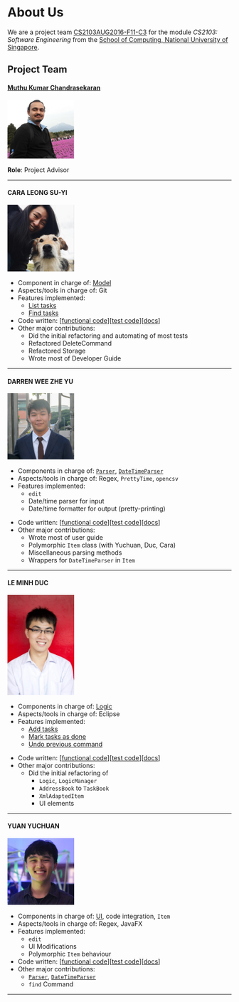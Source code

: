 ﻿# About Us

We are a project team [CS2103AUG2016-F11-C3](https://github.com/CS2103AUG2016-F11-C3) for the module *CS2103: Software Engineering* from the [School of Computing, National University of Singapore](http://www.comp.nus.edu.sg).

<!-- Template

* Components in charge of: [Storage](https://github.com/se-edu/addressbook-level4/blob/master/docs/DeveloperGuide.md#storage-component)
* Aspects/tools in charge of: Testing, Git
* Features implemented:
   * [List persons](https://github.com/se-edu/addressbook-level4/blob/master/docs/UserGuide.md#listing-all-persons--list)
   * [Delete person](https://github.com/se-edu/addressbook-level4/blob/master/docs/UserGuide.md#deleting-a-person--delete)
* Code written: [[functional code](A123456.md)][[test code](A123456.md)][[docs](A123456.md)]
* Other major contributions:
  * Did the initial refactoring from AddressBook to ToDoList [[#133](https://github.com/se-edu/addressbook-level4/pull/152) ]
  * Set up Travis and Coveralls 

-->

## Project Team

#### [Muthu Kumar Chandrasekaran](http://wing.comp.nus.edu.sg/~cmkumar)
<img src="images/Muthu.jpg" width="150"><br>

**Role**: Project Advisor

-----

#### CARA LEONG SU-YI
<img src="images/Cara.jpg" width="150"><br>

- Component in charge of: [Model](https://github.com/CS2103AUG2016-F11-C3/main/blob/master/src/main/java/seedu/address/model/ModelManager.java)
- Aspects/tools in charge of: Git
- Features implemented:
	- [List tasks](#11)
	- [Find tasks](#9)
- Code written: [[functional code](../collated/main/A0131560U.md)][[test code](../collated/test/A0131560U.md)][[docs](../collated/docs/A0131560U.md)]
- Other major contributions:
	- Did the initial refactoring and automating of most tests
	- Refactored DeleteCommand
	- Refactored Storage
	- Wrote most of Developer Guide

-----

#### DARREN WEE ZHE YU
<img src="images/Darren.jpg" width="150"><br>
* Components in charge of: [`Parser`](https://github.com/CS2103AUG2016-F11-C3/main/blob/master/src/main/java/seedu/address/logic/parser/Parser.java), [`DateTimeParser`](https://github.com/CS2103AUG2016-F11-C3/main/blob/master/src/main/java/seedu/address/logic/parser/DateTimeParser.java)
* Aspects/tools in charge of: Regex, `PrettyTime`, `opencsv`
* Features implemented:
   * `edit`
   * Date/time parser for input
   * Date/time formatter for output (pretty-printing)
- Code written: [[functional code](../collated/main/A0147609X.md)][[test code](../collated/test/A0147609X.md)][[docs](../collated/docs/A0147609X.md)]
- Other major contributions:
   - Wrote most of user guide
   - Polymorphic `Item` class (with Yuchuan, Duc, Cara)
   - Miscellaneous parsing methods
   - Wrappers for `DateTimeParser` in `Item`
-----

#### LE MINH DUC
<img src="images/MinhDuc.jpg" width="150"><br>

* Components in charge of: [Logic]()
* Aspects/tools in charge of: Eclipse
* Features implemented:
   * [Add tasks]()
   * [Mark tasks as done]()
   * [Undo previous command]()
- Code written: [[functional code](../collated/main/A0144750J.md)][[test code](../collated/test/A0144750J.md)][[docs](../collated/docs/A0144750J.md)]
- Other major contributions:
  - Did the initial refactoring of 
      - `Logic`, `LogicManager`
      - `AddressBook` to `TaskBook`
      - `XmlAdaptedItem`
      - UI elements

-----

#### YUAN YUCHUAN
<img src="images/Yuchuan.png" width="150"><br>

- Components in charge of: [UI](), code integration, `Item`
- Aspects/tools in charge of: Regex, JavaFX
- Features implemented:
   - `edit`
   - UI Modifications
   - Polymorphic `Item` behaviour
- Code written: [[functional code](../collated/main/A0092390E.md)][[test code](../collated/test/A0092390E.md)][[docs](../collated/docs/A0092390E.md)]
- Other major contributions:
  - [`Parser`](https://github.com/CS2103AUG2016-F11-C3/main/blob/master/src/main/java/seedu/address/logic/parser/Parser.java), [`DateTimeParser`](https://github.com/CS2103AUG2016-F11-C3/main/blob/master/src/main/java/seedu/address/logic/parser/DateTimeParser.java)
  - `find` Command
-----
